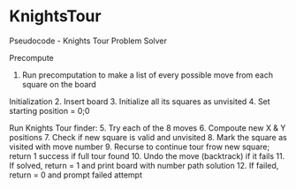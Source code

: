 # KnightsTour

Pseudocode - Knights Tour Problem Solver

Precompute
1. Run precomputation to make a list of every possible move from each square on the board

Initialization
2. Insert board
3. Initialize all its squares as unvisited
4. Set starting position = 0;0

Run Knights Tour finder: 
5. Try each of the 8 moves
6. Compoute new X & Y positions
7. Check if new square is valid and unvisited
8. Mark the square as visited with move number
9. Recurse to continue tour frow new square; return 1 success if full tour found
10. Undo the move (backtrack) if it fails
11. If solved, return = 1 and print board with number path solution
12. If failed, return = 0 and prompt failed attempt
